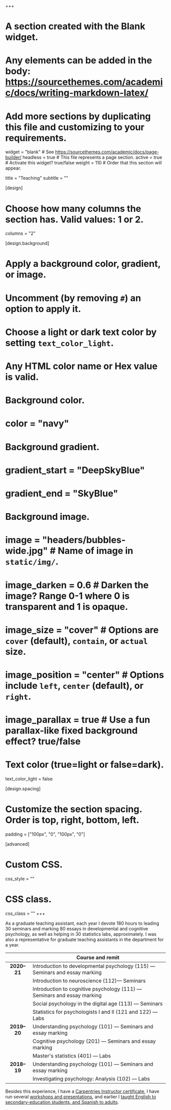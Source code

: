 +++
# A section created with the Blank widget.
# Any elements can be added in the body: https://sourcethemes.com/academic/docs/writing-markdown-latex/
# Add more sections by duplicating this file and customizing to your requirements.

widget = "blank"  # See https://sourcethemes.com/academic/docs/page-builder/
headless = true  # This file represents a page section.
active = true  # Activate this widget? true/false
weight = 110  # Order that this section will appear.

title = "Teaching"
subtitle = ""

[design]
  # Choose how many columns the section has. Valid values: 1 or 2.
  columns = "2"

[design.background]
  # Apply a background color, gradient, or image.
  #   Uncomment (by removing `#`) an option to apply it.
  #   Choose a light or dark text color by setting `text_color_light`.
  #   Any HTML color name or Hex value is valid.

  # Background color.
  # color = "navy"
  
  # Background gradient.
  # gradient_start = "DeepSkyBlue"
  # gradient_end = "SkyBlue"
  
  # Background image.
  # image = "headers/bubbles-wide.jpg"  # Name of image in `static/img/`.
  # image_darken = 0.6  # Darken the image? Range 0-1 where 0 is transparent and 1 is opaque.
  # image_size = "cover"  #  Options are `cover` (default), `contain`, or `actual` size.
  # image_position = "center"  # Options include `left`, `center` (default), or `right`.
  # image_parallax = true  # Use a fun parallax-like fixed background effect? true/false

  # Text color (true=light or false=dark).
  text_color_light = false

[design.spacing]
  # Customize the section spacing. Order is top, right, bottom, left.
  padding = ["100px", "0", "100px", "0"]

[advanced]
 # Custom CSS. 
 css_style = ""
 
 # CSS class.
 css_class = ""
+++


As a graduate teaching assistant, each year I devote 180 hours to leading 30 seminars and marking 80 essays in developmental and cognitive psychology, as well as helping in 30 statistics labs, approximately. I was also a representative for graduate teaching assistants in the department for a year.

|             | **Course and remit** |
| :---------: | -------------------- |
| **2020–21** | Introduction to developmental psychology (115) — Seminars and essay marking  |
|             | Introduction to neuroscience (112)— Seminars  |
|             | Introduction to cognitive psychology (111) — Seminars and essay marking  |
|             | Social psychology in the digital age (113) — Seminars  |
|             | Statistics for psychologists I and II (121 and 122) — Labs  |
| **2019–20** | Understanding psychology (101) — Seminars and essay marking |
|             | Cognitive psychology (201) — Seminars and essay marking |
|             | Master's statistics (401) — Labs |
| **2018–19** | Understanding psychology (101) — Seminars and essay marking |
|             | Investigating psychology: Analysis (102) — Labs |

Besides this experience, I have a [Carpentries Instructor certificate](https://carpentries.org/become-instructor/), I have run several [workshops and presentations](https://pablobernabeu.github.io/#workshops), and earlier I [taught English to secondary-education students, and Spanish to adults](https://osf.io/84ktq/).

